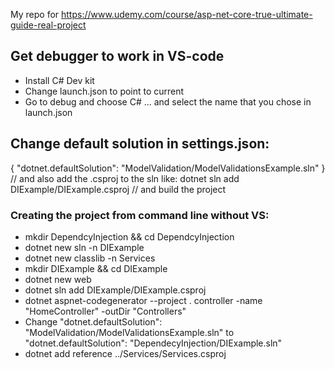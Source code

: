 My repo for https://www.udemy.com/course/asp-net-core-true-ultimate-guide-real-project


## Get debugger to work in VS-code
- Install C# Dev kit
- Change launch.json to point to current
- Go to debug and choose C# ... and select the name that you chose in launch.json

## Change default solution in settings.json:
{
    "dotnet.defaultSolution": "ModelValidation/ModelValidationsExample.sln"
}
// and also add the .csproj to the sln like: dotnet sln add DIExample/DIExample.csproj 
// and build the project

### Creating the project from command line without VS:
- mkdir DependcyInjection && cd DependcyInjection
- dotnet new sln -n DIExample
- dotnet new classlib -n Services
- mkdir DIExample && cd DIExample
- dotnet new web
- dotnet sln add DIExample/DIExample.csproj 
- dotnet aspnet-codegenerator --project . controller  -name "HomeController" -outDir "Controllers"
- Change  "dotnet.defaultSolution": "ModelValidation/ModelValidationsExample.sln" to  "dotnet.defaultSolution": "DependecyInjection/DIExample.sln"
- dotnet add reference ../Services/Services.csproj 
